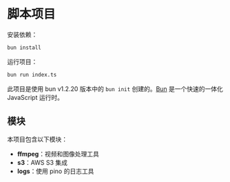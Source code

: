 # 脚本项目

安装依赖：

```bash
bun install
```

运行项目：

```bash
bun run index.ts
```

此项目是使用 bun v1.2.20 版本中的 `bun init` 创建的。[Bun](https://bun.com) 是一个快速的一体化 JavaScript 运行时。

## 模块

本项目包含以下模块：

- **ffmpeg**：视频和图像处理工具
- **s3**：AWS S3 集成
- **logs**：使用 pino 的日志工具